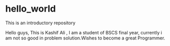 # hello_world
This is an introductory repository

Hello guys,
  This is Kashif Ali , I am  a student of BSCS final year, currently i am not so good in problem solution.Wishes to become a great Programmer.
